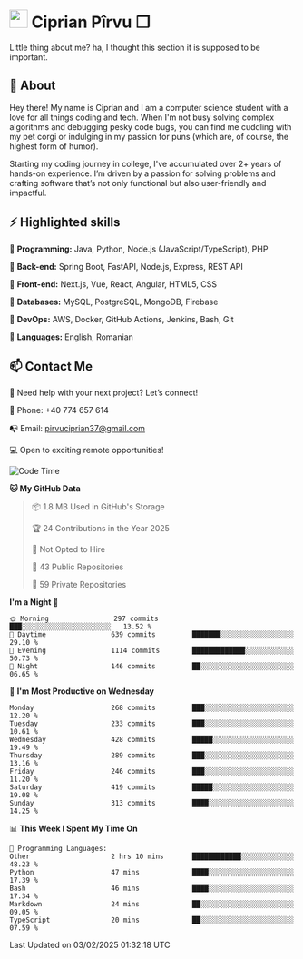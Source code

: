 # <img height="32px" src="https://user-images.githubusercontent.com/74038190/216122041-518ac897-8d92-4c6b-9b3f-ca01dcaf38ee.png"> Ciprian Pîrvu ❐ </h1>

Little thing about me? ha, I thought this section it is supposed to be important.

## 🧐 About

Hey there! My name is Ciprian and I am a computer science student with a love for all things coding and tech. When I'm not busy solving complex algorithms and debugging pesky code bugs, you can find me cuddling with my pet corgi or indulging in my passion for puns (which are, of course, the highest form of humor).

Starting my coding journey in college, I've accumulated over 2+ years of hands-on experience. I’m driven by a passion for solving problems and crafting software that’s not only functional but also user-friendly and impactful.


## ⚡ Highlighted skills

🎯 **Programming:** Java, Python, Node.js (JavaScript/TypeScript), PHP

🎯 **Back-end:** Spring Boot, FastAPI, Node.js, Express, REST API

🎯 **Front-end:** Next.js, Vue, React, Angular, HTML5, CSS

🎯 **Databases:** MySQL, PostgreSQL, MongoDB, Firebase

🎯 **DevOps:** AWS, Docker, GitHub Actions, Jenkins, Bash, Git

🎯 **Languages:** English, Romanian



## 📫 Contact Me

🤝 Need help with your next project? Let’s connect!

📱 Phone: +40 774 657 614

📭 Email: pirvuciprian37@gmail.com


💻 Open to exciting remote opportunities!

<!--START_SECTION:waka-->
![Code Time](http://img.shields.io/badge/Code%20Time-2%2C268%20hrs%206%20mins-blue)

**🐱 My GitHub Data** 

> 📦 1.8 MB Used in GitHub's Storage 
 > 
> 🏆 24 Contributions in the Year 2025
 > 
> 🚫 Not Opted to Hire
 > 
> 📜 43 Public Repositories 
 > 
> 🔑 59 Private Repositories 
 > 
**I'm a Night 🦉** 

```text
🌞 Morning                297 commits         ███░░░░░░░░░░░░░░░░░░░░░░   13.52 % 
🌆 Daytime                639 commits         ███████░░░░░░░░░░░░░░░░░░   29.10 % 
🌃 Evening                1114 commits        █████████████░░░░░░░░░░░░   50.73 % 
🌙 Night                  146 commits         ██░░░░░░░░░░░░░░░░░░░░░░░   06.65 % 
```
📅 **I'm Most Productive on Wednesday** 

```text
Monday                   268 commits         ███░░░░░░░░░░░░░░░░░░░░░░   12.20 % 
Tuesday                  233 commits         ███░░░░░░░░░░░░░░░░░░░░░░   10.61 % 
Wednesday                428 commits         █████░░░░░░░░░░░░░░░░░░░░   19.49 % 
Thursday                 289 commits         ███░░░░░░░░░░░░░░░░░░░░░░   13.16 % 
Friday                   246 commits         ███░░░░░░░░░░░░░░░░░░░░░░   11.20 % 
Saturday                 419 commits         █████░░░░░░░░░░░░░░░░░░░░   19.08 % 
Sunday                   313 commits         ████░░░░░░░░░░░░░░░░░░░░░   14.25 % 
```


📊 **This Week I Spent My Time On** 

```text
💬 Programming Languages: 
Other                    2 hrs 10 mins       ████████████░░░░░░░░░░░░░   48.23 % 
Python                   47 mins             ████░░░░░░░░░░░░░░░░░░░░░   17.39 % 
Bash                     46 mins             ████░░░░░░░░░░░░░░░░░░░░░   17.34 % 
Markdown                 24 mins             ██░░░░░░░░░░░░░░░░░░░░░░░   09.05 % 
TypeScript               20 mins             ██░░░░░░░░░░░░░░░░░░░░░░░   07.59 % 
```


 Last Updated on 03/02/2025 01:32:18 UTC
<!--END_SECTION:waka-->
